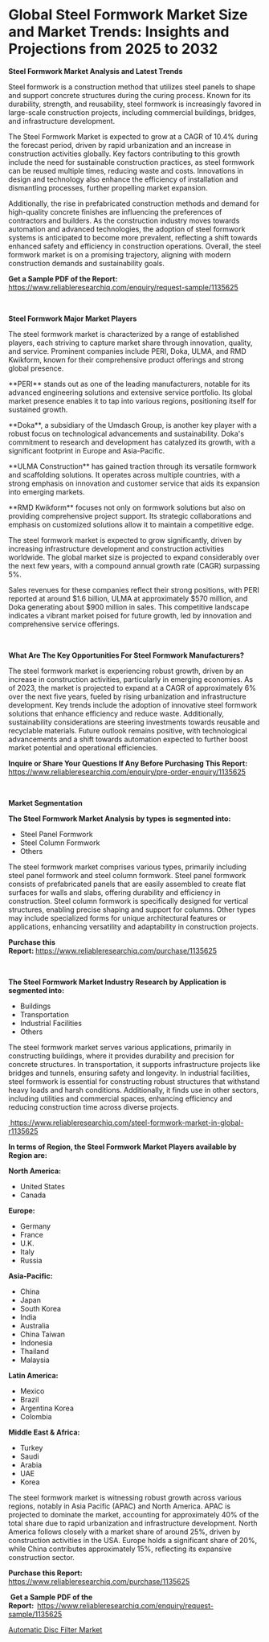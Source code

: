 <p><h1>Global Steel Formwork Market Size and Market Trends: Insights and Projections from 2025 to 2032</h1></p><p><strong>Steel Formwork Market Analysis and Latest Trends</strong></p>
<p><p>Steel formwork is a construction method that utilizes steel panels to shape and support concrete structures during the curing process. Known for its durability, strength, and reusability, steel formwork is increasingly favored in large-scale construction projects, including commercial buildings, bridges, and infrastructure development.</p><p>The Steel Formwork Market is expected to grow at a CAGR of 10.4% during the forecast period, driven by rapid urbanization and an increase in construction activities globally. Key factors contributing to this growth include the need for sustainable construction practices, as steel formwork can be reused multiple times, reducing waste and costs. Innovations in design and technology also enhance the efficiency of installation and dismantling processes, further propelling market expansion.</p><p>Additionally, the rise in prefabricated construction methods and demand for high-quality concrete finishes are influencing the preferences of contractors and builders. As the construction industry moves towards automation and advanced technologies, the adoption of steel formwork systems is anticipated to become more prevalent, reflecting a shift towards enhanced safety and efficiency in construction operations. Overall, the steel formwork market is on a promising trajectory, aligning with modern construction demands and sustainability goals.</p></p>
<p><strong>Get a Sample PDF of the Report:&nbsp;</strong> <a href="https://www.reliableresearchiq.com/enquiry/request-sample/1135625?utm_campaign=2173&utm_medium=2&utm_source=Github&utm_content=ia&utm_term=18022025&utm_id=steel-formwork">https://www.reliableresearchiq.com/enquiry/request-sample/1135625</a></p>
<p>&nbsp;</p>
<p><strong>Steel Formwork Major Market Players</strong></p>
<p><p>The steel formwork market is characterized by a range of established players, each striving to capture market share through innovation, quality, and service. Prominent companies include PERI, Doka, ULMA, and RMD Kwikform, known for their comprehensive product offerings and strong global presence.</p><p>**PERI** stands out as one of the leading manufacturers, notable for its advanced engineering solutions and extensive service portfolio. Its global market presence enables it to tap into various regions, positioning itself for sustained growth.</p><p>**Doka**, a subsidiary of the Umdasch Group, is another key player with a robust focus on technological advancements and sustainability. Doka's commitment to research and development has catalyzed its growth, with a significant footprint in Europe and Asia-Pacific.</p><p>**ULMA Construction** has gained traction through its versatile formwork and scaffolding solutions. It operates across multiple countries, with a strong emphasis on innovation and customer service that aids its expansion into emerging markets.</p><p>**RMD Kwikform** focuses not only on formwork solutions but also on providing comprehensive project support. Its strategic collaborations and emphasis on customized solutions allow it to maintain a competitive edge.</p><p>The steel formwork market is expected to grow significantly, driven by increasing infrastructure development and construction activities worldwide. The global market size is projected to expand considerably over the next few years, with a compound annual growth rate (CAGR) surpassing 5%.</p><p>Sales revenues for these companies reflect their strong positions, with PERI reported at around $1.6 billion, ULMA at approximately $570 million, and Doka generating about $900 million in sales. This competitive landscape indicates a vibrant market poised for future growth, led by innovation and comprehensive service offerings.</p></p>
<p>&nbsp;</p>
<p><strong>What Are The Key Opportunities For Steel Formwork Manufacturers?</strong></p>
<p><p>The steel formwork market is experiencing robust growth, driven by an increase in construction activities, particularly in emerging economies. As of 2023, the market is projected to expand at a CAGR of approximately 6% over the next five years, fueled by rising urbanization and infrastructure development. Key trends include the adoption of innovative steel formwork solutions that enhance efficiency and reduce waste. Additionally, sustainability considerations are steering investments towards reusable and recyclable materials. Future outlook remains positive, with technological advancements and a shift towards automation expected to further boost market potential and operational efficiencies.</p></p>
<p><strong>Inquire or Share Your Questions If Any Before Purchasing This Report:</strong> <a href="https://www.reliableresearchiq.com/enquiry/pre-order-enquiry/1135625?utm_campaign=2173&utm_medium=2&utm_source=Github&utm_content=ia&utm_term=18022025&utm_id=steel-formwork">https://www.reliableresearchiq.com/enquiry/pre-order-enquiry/1135625</a></p>
<p>&nbsp;</p>
<p><strong>Market Segmentation</strong></p>
<p><strong>The Steel Formwork Market Analysis by types is segmented into:</strong></p>
<p><ul><li>Steel Panel Formwork</li><li>Steel Column Formwork</li><li>Others</li></ul></p>
<p><p>The steel formwork market comprises various types, primarily including steel panel formwork and steel column formwork. Steel panel formwork consists of prefabricated panels that are easily assembled to create flat surfaces for walls and slabs, offering durability and efficiency in construction. Steel column formwork is specifically designed for vertical structures, enabling precise shaping and support for columns. Other types may include specialized forms for unique architectural features or applications, enhancing versatility and adaptability in construction projects.</p></p>
<p><strong>Purchase this Report:&nbsp;</strong><a href="https://www.reliableresearchiq.com/purchase/1135625?utm_campaign=2173&utm_medium=2&utm_source=Github&utm_content=ia&utm_term=18022025&utm_id=steel-formwork">https://www.reliableresearchiq.com/purchase/1135625</a></p>
<p>&nbsp;</p>
<p><strong>The Steel Formwork Market Industry Research by Application is segmented into:</strong></p>
<p><ul><li>Buildings</li><li>Transportation</li><li>Industrial Facilities</li><li>Others</li></ul></p>
<p><p>The steel formwork market serves various applications, primarily in constructing buildings, where it provides durability and precision for concrete structures. In transportation, it supports infrastructure projects like bridges and tunnels, ensuring safety and longevity. In industrial facilities, steel formwork is essential for constructing robust structures that withstand heavy loads and harsh conditions. Additionally, it finds use in other sectors, including utilities and commercial spaces, enhancing efficiency and reducing construction time across diverse projects.</p></p>
<p><a href="https://www.reliableresearchiq.com/steel-formwork-market-in-global-r1135625?utm_campaign=2173&utm_medium=2&utm_source=Github&utm_content=ia&utm_term=18022025&utm_id=steel-formwork">&nbsp;https://www.reliableresearchiq.com/steel-formwork-market-in-global-r1135625</a></p>
<p><strong>In terms of Region, the Steel Formwork Market Players available by Region are:</strong></p>
<p>
    <p> <strong> North America: </strong>
        <ul>
            <li>United States</li>
            <li>Canada</li>
        </ul>
        </p> 
    <p> <strong> Europe: </strong>
        <ul>
            <li>Germany</li>
            <li>France</li>
            <li>U.K.</li>
            <li>Italy</li>
            <li>Russia</li>
        </ul>
        </p> 
    <p> <strong> Asia-Pacific: </strong>
        <ul>
            <li>China</li>
            <li>Japan</li>
            <li>South Korea</li>
            <li>India</li>
            <li>Australia</li>
            <li>China Taiwan</li>
            <li>Indonesia</li>
            <li>Thailand</li>
            <li>Malaysia</li>
        </ul>
        </p> 
    <p> <strong> Latin America: </strong>
        <ul>
            <li>Mexico</li>
            <li>Brazil</li>
            <li>Argentina Korea</li>
            <li>Colombia</li>
        </ul>
        </p> 
    <p> <strong> Middle East & Africa: </strong>
        <ul>
            <li>Turkey</li>
            <li>Saudi</li>
            <li>Arabia</li>
            <li>UAE</li>
            <li>Korea</li>
        </ul>
    </p>
    </p>
<p><p>The steel formwork market is witnessing robust growth across various regions, notably in Asia Pacific (APAC) and North America. APAC is projected to dominate the market, accounting for approximately 40% of the total share due to rapid urbanization and infrastructure development. North America follows closely with a market share of around 25%, driven by construction activities in the USA. Europe holds a significant share of 20%, while China contributes approximately 15%, reflecting its expansive construction sector.</p></p>
<p><strong>Purchase this Report: </strong><a href="https://www.reliableresearchiq.com/purchase/1135625?utm_campaign=2173&utm_medium=2&utm_source=Github&utm_content=ia&utm_term=18022025&utm_id=steel-formwork">https://www.reliableresearchiq.com/purchase/1135625</a></p>
<p>&nbsp;<strong>Get a Sample PDF of the Report:&nbsp;&nbsp;</strong><a href="https://www.reliableresearchiq.com/enquiry/request-sample/1135625?utm_campaign=2173&utm_medium=2&utm_source=Github&utm_content=ia&utm_term=18022025&utm_id=steel-formwork">https://www.reliableresearchiq.com/enquiry/request-sample/1135625</a></p>
<p><strong></strong></p>
<p><p><a href="https://github.com/GenaGaines34/Market-Research-Report-List-1/blob/main/automatic-disc-filter-market.md?utm_campaign=2173&utm_medium=2&utm_source=Github&utm_content=ia&utm_term=18022025&utm_id=steel-formwork">Automatic Disc Filter Market</a></p></p>